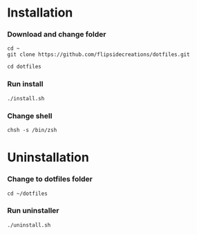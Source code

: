 # Installation
### Download and change folder
```
cd ~
git clone https://github.com/flipsidecreations/dotfiles.git

cd dotfiles
```
### Run install
```
./install.sh
```

### Change shell
```
chsh -s /bin/zsh
```

# Uninstallation

### Change to dotfiles folder
```
cd ~/dotfiles
```

### Run uninstaller
```
./uninstall.sh
```

